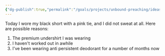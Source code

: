 ```yaml
---
{"dg-publish":true,"permalink":"/goals/projects/unbound-preaching/ideas/hyperhidrosis/","created":"Jul 23, 2018, 9:07 PM","updated":"Oct 30, 2018, 12:10 PM"}
---
```



Today I wore my black short with a pink tie, and I did not sweat at all. Here are possible reasons:

1. The premium undershirt I was wearing
2. I haven't worked out in awhile
3. I've been wearing anti persistent deodorant for a number of months now


